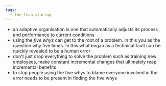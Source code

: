 ```yaml
---
tags:
  - the_lean_startup
---
```

- an adaptive organisation is one that automatically adjusts its process and performance to current conditions
- using the *five whys* can get to the root of a problem. In this you as the question why five times. In this what began as a technical fault can be quickly revealed to be a human error
- don't just drop everything to solve the problem such as training new employees, make constant incremental changes that ultimately reap incremental benefits 
- to stop people using the five whys to blame everyone involved in the error needs to be present in finding the five whys